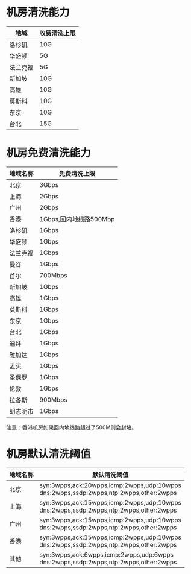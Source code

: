 

# 机房清洗能力

| 地域   | 收费清洗上限 |
| ---- | ------ |
| 洛杉矶  | 10G    |
| 华盛顿  | 5G     |
| 法兰克福 | 5G     |
| 新加坡  | 10G    |
| 高雄   | 10G    |
| 莫斯科  | 10G    |
| 东京   | 10G    |
| 台北   | 15G    |

# 机房免费清洗能力

| 地域名称 | 免费清洗上限 |
| ---- | ------ |
| 北京| 3Gbps |
|上海| 2Gbps|
|广州| 2Gbps|
|香港| 1Gbps,回内地线路500Mbp|
|洛杉矶| 1Gbps|
|华盛顿| 1Gbps|
|法兰克福| 1Gbps|
|曼谷|1Gbps|
|首尔|700Mbps|
|新加坡|1Gbps|
|高雄|1Gbps|
|莫斯科|1Gbps|
|东京|1Gbps|
|台北|1Gbps|
|迪拜|1Gbps|
|雅加达|1Gbps|
|孟买|1Gbps|
|圣保罗|1Gbps|
|伦敦|1Gbps|
|拉各斯|900Mbps|
|胡志明市|1Gbps|

<wrap em>注意：香港机房如果回内地线路超过了500M则会封堵。</wrap>

# 机房默认清洗阈值

| 地域名称 | 默认清洗阈值 |
| ---- | ------ |
| 北京| syn:3wpps,ack:20wpps,icmp:2wpps,udp:10wpps<br>dns:2wpps,ssdp:2wpps,ntp:2wpps,other:2wpps |
|上海| syn:3wpps,ack:15wpps,icmp:2wpps,udp:10wpps<br>dns:2wpps,ssdp:2wpps,ntp:2wpps,other:2wpps|
|广州| syn:3wpps,ack:15wpps,icmp:2wpps,udp:10wpps<br>dns:2wpps,ssdp:2wpps,ntp:2wpps,other:2wpps|
|香港| syn:3wpps,ack:15wpps,icmp:2wpps,udp:10wpps<br>dns:2wpps,ssdp:2wpps,ntp:2wpps,other:2wpps|
|其他| syn:3wpps,ack:6wpps,icmp:2wpps,udp:6wpps<br>dns:2wpps,ssdp:2wpps,ntp:2wpps,other:2wpps|
